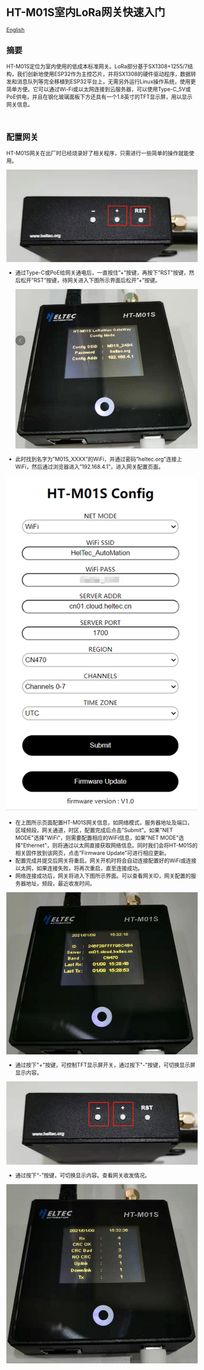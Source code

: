 # HT-M01S室内LoRa网关快速入门

[English](https://heltec-automation-docs.readthedocs.io/en/latest/gateway/ht-m01s/quick_start.html)

## 摘要

HT-M01S定位为室内使用的低成本标准网关。LoRa部分基于SX1308+1255/7结构，我们创新地使用ESP32作为主控芯片，并将SX1308的硬件驱动程序，数据转发和消息队列等完全移植到ESP32平台上，无需另外运行Linux操作系统，使用更简单方便。它可以通过Wi-Fi或以太网连接到云服务器，可以使用Type-C_5V或PoE供电，并且在钢化玻璃面板下方还具有一个1.8英寸的TFT显示屏，用以显示网关信息。

&nbsp;

## 配置网关

HT-M01S网关在出厂时已经烧录好了相关程序，只需进行一些简单的操作就能使用。

![](img/quick_start/01.png)

- 通过Type-C或PoE给网关通电后，一直按住”+”按键，再按下”RST”按键，然后松开”RST”按键，待网关进入下图所示界面后松开”+”按键。

  ![](img/quick_start/02.png)

- 此时找到名字为”M01S_XXXX”的WiFi，并通过密码”heltec.org”连接上WiFi，然后通过浏览器进入”192.168.4.1”，进入网关配置页面。

![](img/quick_start/03.png)

- 在上图所示页面配置HT-M01S网关信息，如网络模式，服务器地址及端口，区域频段，网关通道，时区，配置完成后点击”Submit”。如果"NET MODE"选择"WiFi"，则需要配置相应的WiFi信息，如果"NET MODE"选择"Ethernet"，则将通过以太网直接获取网络信息。同时我们会将HT-M01S的相关固件放到该网页，点击”Firmware Update”可进行相应更新。
- 配置完成并提交后网关将重启。网关开机时将会自动连接配置好的WiFi或连接以太网，如果连接失败，将再次重启，直至连接成功。
- 网络连接成功后，网关将进入下图所示界面。可以查看网关ID，网关配置的服务器地址，频段，最近收发时间。

![](img/quick_start/04.png)

- 通过按下"+"按键，可控制TFT显示屏开关，通过按下"-"按键，可切换显示屏显示内容。

![](img/quick_start/05.png)

- 通过按下“-”按键，可切换显示内容。查看网关收发情况。

![](img/quick_start/06.png)